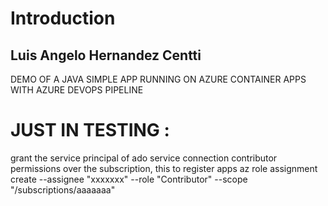 # Introduction 
<h2><strong>Luis Angelo Hernandez Centti</strong></h2>
DEMO OF A JAVA SIMPLE APP RUNNING ON AZURE CONTAINER APPS WITH AZURE DEVOPS PIPELINE


# JUST IN TESTING :
grant the service principal of ado service connection contributor permissions over the subscription, this to register apps
az role assignment create --assignee "xxxxxxx" --role "Contributor" --scope "/subscriptions/aaaaaaa"

